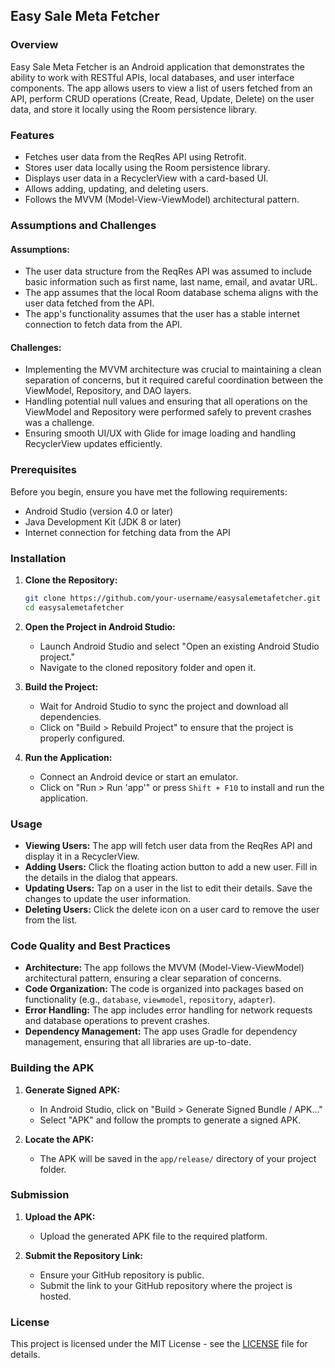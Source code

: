 
## Easy Sale Meta Fetcher

### Overview

Easy Sale Meta Fetcher is an Android application that demonstrates the ability to work with RESTful APIs, local databases, and user interface components. The app allows users to view a list of users fetched from an API, perform CRUD operations (Create, Read, Update, Delete) on the user data, and store it locally using the Room persistence library.

### Features

- Fetches user data from the ReqRes API using Retrofit.
- Stores user data locally using the Room persistence library.
- Displays user data in a RecyclerView with a card-based UI.
- Allows adding, updating, and deleting users.
- Follows the MVVM (Model-View-ViewModel) architectural pattern.

### Assumptions and Challenges

#### Assumptions:

- The user data structure from the ReqRes API was assumed to include basic information such as first name, last name, email, and avatar URL.
- The app assumes that the local Room database schema aligns with the user data fetched from the API.
- The app's functionality assumes that the user has a stable internet connection to fetch data from the API.

#### Challenges:

- Implementing the MVVM architecture was crucial to maintaining a clean separation of concerns, but it required careful coordination between the ViewModel, Repository, and DAO layers.
- Handling potential null values and ensuring that all operations on the ViewModel and Repository were performed safely to prevent crashes was a challenge.
- Ensuring smooth UI/UX with Glide for image loading and handling RecyclerView updates efficiently.

### Prerequisites

Before you begin, ensure you have met the following requirements:

- Android Studio (version 4.0 or later)
- Java Development Kit (JDK 8 or later)
- Internet connection for fetching data from the API

### Installation

1. **Clone the Repository:**

   ```sh
   git clone https://github.com/your-username/easysalemetafetcher.git
   cd easysalemetafetcher
   ```

2. **Open the Project in Android Studio:**
   - Launch Android Studio and select "Open an existing Android Studio project."
   - Navigate to the cloned repository folder and open it.

3. **Build the Project:**
   - Wait for Android Studio to sync the project and download all dependencies.
   - Click on "Build > Rebuild Project" to ensure that the project is properly configured.

4. **Run the Application:**
   - Connect an Android device or start an emulator.
   - Click on "Run > Run 'app'" or press `Shift + F10` to install and run the application.

### Usage

- **Viewing Users:** The app will fetch user data from the ReqRes API and display it in a RecyclerView.
- **Adding Users:** Click the floating action button to add a new user. Fill in the details in the dialog that appears.
- **Updating Users:** Tap on a user in the list to edit their details. Save the changes to update the user information.
- **Deleting Users:** Click the delete icon on a user card to remove the user from the list.

### Code Quality and Best Practices

- **Architecture:** The app follows the MVVM (Model-View-ViewModel) architectural pattern, ensuring a clear separation of concerns.
- **Code Organization:** The code is organized into packages based on functionality (e.g., `database`, `viewmodel`, `repository`, `adapter`).
- **Error Handling:** The app includes error handling for network requests and database operations to prevent crashes.
- **Dependency Management:** The app uses Gradle for dependency management, ensuring that all libraries are up-to-date.

### Building the APK

1. **Generate Signed APK:**
   - In Android Studio, click on "Build > Generate Signed Bundle / APK..."
   - Select "APK" and follow the prompts to generate a signed APK.

2. **Locate the APK:**
   - The APK will be saved in the `app/release/` directory of your project folder.

### Submission

1. **Upload the APK:**
   - Upload the generated APK file to the required platform.

2. **Submit the Repository Link:**
   - Ensure your GitHub repository is public.
   - Submit the link to your GitHub repository where the project is hosted.

### License

This project is licensed under the MIT License - see the [LICENSE](LICENSE) file for details.

